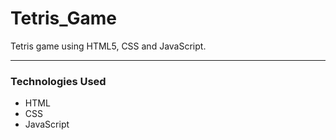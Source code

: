 # Tetris_Game
Tetris game using HTML5, CSS and JavaScript.<hr/>
<h3>Technologies Used</h3>
<ul>
  <li>HTML</li>
  <li>CSS</li>
  <li>JavaScript</li>
</ul>

